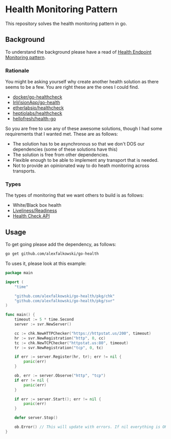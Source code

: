 # Health Monitoring Pattern

This repository solves the health monitoring pattern in go.

## Background

To understand the background please have a read of [Health Endpoint Monitoring pattern](https://docs.microsoft.com/en-us/azure/architecture/patterns/health-endpoint-monitoring).

### Rationale

You might be asking yourself why create another health solution as there seems to be a few. You are right these are the ones I could find.

- [docker/go-healthcheck](https://github.com/docker/go-healthcheck)
- [InVisionApp/go-health](https://github.com/InVisionApp/go-health)
- [etherlabsio/healthcheck](https://github.com/etherlabsio/healthcheck)
- [heptiolabs/healthcheck](https://github.com/heptiolabs/healthcheck)
- [hellofresh/health-go](https://github.com/hellofresh/health-go)

So you are free to use any of these awesome solutions, though I had some requirements that I wanted met. These are as follows:

- The solution has to be asynchronous so that we don't DOS our dependencies (some of these solutions have this)
- The solution is free from other dependencies.
- Flexible enough to be able to implement any transport that is needed.
- Not to provide an opinionated way to do heath monitoring across transports.

### Types

The types of monitoring that we want others to build is as follows:
- White/Black box health
- [Liveliness/Readiness](https://kubernetes.io/docs/tasks/configure-pod-container/configure-liveness-readiness-startup-probes/)
- [Health Check API](https://microservices.io/patterns/observability/health-check-api.html)

## Usage

To get going please add the dependency, as follows:

```sh
go get github.com/alexfalkowski/go-health
```

To uses it, please look at this example:

```go
package main

import (
    "time"

    "github.com/alexfalkowski/go-health/pkg/chk"
    "github.com/alexfalkowski/go-health/pkg/svr"
)

func main() {
    timeout := 5 * time.Second
    server := svr.NewServer()

    cc := chk.NewHTTPChecker("https://httpstat.us/200", timeout)
    hr := svr.NewRegistration("http", 0, cc)
    tc := chk.NewTCPChecker("httpstat.us:80", timeout)
    tr := svr.NewRegistration("tcp", 0, tc)

    if err := server.Register(hr, tr); err != nil {
        panic(err)
    }

    ob, err := server.Observe("http", "tcp")
    if err != nil {
        panic(err)
    }

    if err := server.Start(); err != nil {
        panic(err)
    }

    defer server.Stop()

    ob.Error() // This will update with errors. If nil everything is OK.
}
```
